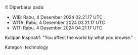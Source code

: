 ⏰ Diperbarui pada:
- WIB: Rabu, 4 Desember 2024 02.21.17 UTC
- WITA: Rabu, 4 Desember 2024 03.21.17 UTC
- WIT: Rabu, 4 Desember 2024 04.21.17 UTC

Kutipan Inspiratif:
"You affect the world by what you browse."


Kategori: technology


